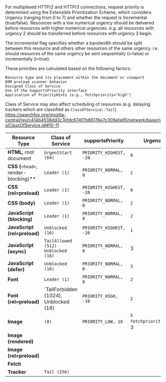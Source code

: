 
\
For multiplexed HTTP/2 and HTTP/3 connections, request priority is determined using the Extensible Prioritization Scheme, which considers Urgency (ranging from 0 to 7) and whether the request is Incremental (true/false). 
Resources with a low numerical urgency should be delivered before resources with higher numerical urgencies. e.g. all resources with urgency 2 should be transferred before resources with urgency 3 begin. 

The incremental flag specifies whether a bandwidth should be split between this resource and others other resources of the same urgency. i.e. should resources of the same urgency be sent sequentially (i=false) or incrementally (i=true).

 These priorities are calculated based on the following factors:

    Resource type and its placement within the document or viewport
    DOM preload scanner behavior
    Assigned Class of Service
    Use of the SupportsPriority interface
    Application of PriorityHints (e.g., fetchpriority="high")


Class of Service may also affect scheduling of resources (e.g. delaying trackers which are classified as `ClassOfService::Tail`)
https://searchfox.org/mozilla-central/rev/c414b4538dd3c7e1dc674f7b66176e7c309afa95/netwerk/base/nsIClassOfService.idl#10-11


| Resource Type                                    | Class of Service | supportsPriority | Urgency | Incremental | Notes                               |
| ------------------------------------------------ | ---------------- | ---------------- | ------- | ----------- | ----------------------------------- |
| **HTML,** root document                          | `UrgentStart (64)` | `PRIORITY_HIGHEST, -20` | `0`     | `true`        |                                     |
| **CSS (**`<head>`, render-blocking)\*\*          | `Leader (1)`       | `PRIORITY_NORMAL, 0`  |   `2`    | `false`     |                                     |
| **CSS (rel=preload)**                            | `Leader (1)`       | `PRIORITY_HIGHEST, -20` | `0` | `false`         |                                   |
| **CSS (body)**                                   | `Leader (1)`       | `PRIORITY_NORMAL, 0`  |   `2`    | `false`         |                                   |
| **JavaScript (blocking)**                        | `Leader (1)`       | `PRIORITY_NORMAL, 0` |  `2`  | `false`     |                                     |
| **JavaScript (rel=preload)**                     | `Unblocked (16)`   | `PRIORITY_HIGHEST, -20` | `1`  |`false`          |                                  |
| **JavaScript (async)**                           | `TailAllowed (512) Unblocked (16)` | `PRIORITY_NORMAL, 0` | 3 |  `false`     |                                     |
| **JavaScript (defer)**                           | `Unblocked (16)` | `PRIORITY_NORMAL, 0` | `3` | `false`     |     |
| **Font**                                         | `Leader (1)` |  `PRIORITY_NORMAL, 0` | `2`     |  `false`   |     |
| **Font (rel=preload)**                          | `TailForbidden (1024),  Unblocked (16) |`PRIORITY_HIGH, -10` |  `2`    | `false`     |                                   |
| **Image**                                        | `(0)`      |  `PRIORITY_LOW, 10`  |  `5`<br>`fetchpriority=high`: 3     | `true`     |  |
| **Image (rendered)**                      |                  |                  |      | `true`     | See:  image_layout_network_priority |
| **Image (rel=preload)**                         |                  |                  |      | `true`     |                                     |
| **Fetch**                                        |                  |                  |      | `false`     |                                     |
| **Tracker**                                         | `Tail (256)`            |                  |      |             |                                     |

